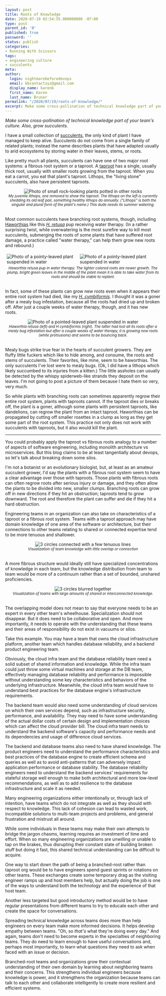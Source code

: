 ```yaml
---
layout: post
title: Roots of Knowledge
date: 2020-07-19 02:54:55.000000000 -07:00
type: post
parent_id: '0'
published: true
password: ''
status: publish
categories:
- Running With Scissors
tags:
- engineering culture
- succulents
meta:
author:
  login: nightmarebeforedevops
  email: kbcontactxyz@gmail.com
  display_name: karenb
  first_name: Karen
  last_name: Bruner
permalink: "/2020/07/19/roots-of-knowledge/"
excerpt: Make some cross-pollination of technical knowledge part of your team's culture. Also, grow succulents.
---
```


_Make some cross-pollination of technical knowledge part of your team's culture. Also, grow succulents._

I have a small collection of [succulents](https://en.wikipedia.org/wiki/Succulent_plant), the only kind of plant I have managed to keep alive. Succulents do not come from a single family of related plants; instead the name describes plants that have adapted usually to arid ecosystems by storing water in their leaves, stems, or roots.

Like pretty much all plants, succulents can have one of two major root systems: a fibrous root system or a taproot. A [taproot](https://en.wikipedia.org/wiki/Taproot) has a single, usually thick root, usually with smaller roots growing from the taproot. When you eat a carrot, you eat that plant's taproot. Lithops, the "living stone" succulents, also have persistent taproots.

<div align="center">
<img src="{{ site.baseurl }}assets/images/2020/07/img_20200718_142234-01.png" alt="Photo of small rock-looking plants potted in other rocks">
<br>
<i><small>
My juvenile lithops, one removed to show the taproot. The lithops on the left is currently shedding its old leaf pair, something healthy lithops do annually. ("Lithops" is both the singular and plural form of the plant's name.) This dude needs its summer watering.
</small></i>
</div>
<br>

Most common succulents have branching root systems, though, including [Haworthias](https://en.wikipedia.org/wiki/Haworthia) like this [_H. retusa_](https://en.wikipedia.org/wiki/Haworthia_retusa) pup receiving water therapy. (In a rather surprising twist, while overwatering is the most surefire way to kill most succulents, submerging the roots of some plants that have suffered root damage, a practice called "water therapy," can help them grow new roots and rebound.)

<style>
.piccol {
  float: left;
  width: 45%;
  padding: 5px;
}

/* Clear floats after image containers */
.picrow::after {
  content: "";
  clear: both;
  display: table;
}
</style>

<div class="picrow">
<div class="piccol">
<img src="{{ site.baseurl }}assets/images/2020/07/img_20200715_171106-01.jpeg" alt="Photo of a pointy-leaved plant suspended in water">
</div>                                                                          
<div class="piccol">                                                            
<img src="{{ site.baseurl }}assets/images/2020/07/img_20200715_171323-01.jpeg" alt="Photo of a pointy-leaved plant suspended in water">
</div>
</div>
<center>
<i><small>
Haworthia retusa pup in water therapy. The lighter colored roots are newer growth. The plump, bright green leaves in the middle of the plant mean it is able to take water from its roots and should be viable to replant.
</small></i>
</center>
<br>

In fact, some of these plants can grow new roots even when it appears their entire root system had died, like my _[H. cymbiformis](https://en.wikipedia.org/wiki/Haworthia_cymbiformis)_. I thought it was a goner after a mealy bug infestation, because all the roots had dried up and broken off. After just a couple weeks of water therapy, though, and it has new roots.

<div align="center">
<img src="{{ site.baseurl }}assets/images/2020/07/taproot-01.jpeg" alt="Photo of a pointed-leaved plant suspended in water">
<br>
<i><small>
Haworthia retusa (left) and H cymbiformis (right). The latter had lost all its roots after a mealy bug infestation but after a couple weeks of water therapy, it is growing new roots (white protrusions) and seems to be bouncing back.
</small></i>
</div>
<br>

Mealy bugs strike true fear in the hearts of succulent growers. They are fluffy little fuckers which like to hide among, and consume, the roots and stems of succulents. Their favorites, like mine, seem to be haworthias. The only succulents I've lost were to mealy bugs. (Ok, I did have a lithops which likely succumbed to its injuries from a kitten.) The little assholes can usually be detected by the whispy spiderweb-like strands they deposit on the leaves. I'm not going to post a picture of them because I hate them so very, very much.

So while plants with branching roots can sometimes apparently regrow their entire root system, plants with taproots cannot. If the taproot dies or breaks off, the plant is a goner, although some plants with persistent taproots, like dandelions, can regrow the plant from an intact taproot. Haworthias can be propagated by cutting off smaller rosettes in a clump as long as they get some part of the root system. This practice not only does not work with succulents with taproots, but it also would kill the plant.

* * *

You could probably apply the taproot vs fibrous roots analogy to a number of aspects of software engineering, including monolith architecture vs microservices. But this blog claims to be at least tangentially about devops, so let's talk about breaking down some silos.

I'm not a botanist or an evolutionary biologist, but, at least as an amateur succulent grower, I'd say the plants with a fibrous root system seem to have a clear advantage over those with taproots. Those plants with fibrous roots can often regrow roots after serious injury or damage, and they often allow the plants to be divided into new, smaller clumps. Branching roots can grow off in new directions if they hit an obstruction; taproots tend to grow downward. The root and therefore the plant can suffer and die if they hit a hard obstruction.

Engineering teams in an organization can also take on characteristics of a taproot or a fibrous root system. Teams with a taproot approach may have domain knowledge of one area of the software or architecture, but their connections to other teams relating to shared or connected expertise tend to be more tenuous and shallower.

<div align="center">
<img 
alt="3 circles connected with a few tenuous lines"
src="{{ site.baseurl }}assets/images/2020/07/taproot-01.jpeg">
<br>
<i><small>
Visualization of team knowledge with little overlap or connection
</small></i>
</div>
<br>

A more fibrous structure would ideally still have specialized concentrations of knowledge in each team, but the knowledge distribution from team to team would be more of a continuum rather than a set of bounded, unshared proficiencies.

<div align="center">
<img 
alt="3 circles blurred together"
src="{{ site.baseurl }}assets/images/2020/07/branch-01.jpeg">
<br>
<i><small>
Visualization of teams with large amounts of shared or interconnected knowledge.
</small></i>
</div>
<br>

The overlapping model does not mean to say that everyone needs to be an expert in every other team's wheelhouse. Specialization should not disappear. But it does need to be collaborative and open. And more importantly, it needs to operate with the understanding that these teams and their areas of responsibility do not exist in vacuums or silos.

Take this example. You may have a team that owns the cloud infrastructure platform, another team which handles database reliability, and a backend product engineering team.

Obviously, the cloud infra team and the database reliability team need a solid subset of shared information and knowledge. While the infra team could just throw some virtual machines and storage at the DB team, effectively managing database reliability and performance is impossible without understanding some key characteristics and behaviors of the underlying infrastructure. Meanwhile, the cloud infra team would have to understand best practices for the database engine's infrastructure requirements.

The backend team would also need some understanding of cloud services on which their own services depend, such as infrastructure security, performance, and availability. They may need to have some understanding of the actual dollar costs of certain design and implementation choices which can affect the cloud provider bill. The cloud infra team needs to understand the backend software's capacity and performance needs and its dependencies and usage of difference cloud services.

The backend and database teams also need to have shared knowledge. The product engineers need to understand the performance characteristics and best practices of the database engine to create efficient schema and queries as well as to avoid anti-patterns that can adversely impact application performance or database stability. The database reliability engineers need to understand the backend services' requirements for stateful storage well enough to make both architectural and more low-level recommendations, as well as to add resilience to the database infrastructure and scale it as needed.

Many engineering organizations either intentionally or, through lack of intention, have teams which do not integrate as well as they should with respect to knowledge. This lack of cohesion can lead to wasted work, incompatible solutions to multi-team projects and problems, and general frustration and mistrust all around.

While some individuals in these teams may make their own attempts to bridge the jargon chasms, learning requires an investment of time and effort. When so many engineering organizations are unwilling or unable to tap on the brakes, thus disrupting their constant state of building broken stuff but doing it fast, this shared technical understanding can be difficult to acquire.

One way to start down the path of being a branched-root rather than taproot org would be to have engineers spend guest sprints or rotations on other teams. These exchanges create some temporary drag as the visiting engineer ramps up and host members help, but actually doing the job is one of the ways to understand both the technology and the experience of that host team.

Another less targeted but good introductory method would be to have regular presentations from different teams to try to educate each other and create the space for conversations.

Spreading technical knowledge across teams does more than help engineers on every team make more informed decisions. It helps develop empathy between teams. "Oh, so _that's_ what they're doing every day." And again, teams don't need to become experts in the specialties of neighboring teams. They do need to learn enough to have useful conversations and, perhaps most importantly, to learn what questions they need to ask when faced with an issue or decision.

Branched-root teams and organizations grow their contextual understanding of their own domain by learning about neighboring teams and their concerns. This strengthens individual engineers because knowledge is power, and it strengthens the organization because teams can talk to each other and collaborate intelligently to create more resilient and efficient systems.

